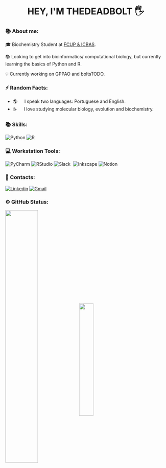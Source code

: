 <h1 align="center"> HEY, I'M THEDEADBOLT 🖐️</h1>

### 📚 About me:

🎓 Biochemistry Student at [FCUP & ICBAS](https://www.up.pt/fcup/pt/).

📚 Looking to get into bioinformatics/ computational biology, but currently learning the basics of Python and R.

💡 Currently working on GPPAO and boltsTODO.

</div>

### ⚡ Random Facts:

-  🌎 &emsp; I speak two languages: Portuguese and English.
-  ☕ &emsp; I love studying molecular biology, evolution and biochemistry.

</div>

### 📚 Skills:
![Python](https://img.shields.io/badge/python-3670A0?style=for-the-badge&logo=python&logoColor=ffdd54)
![R](https://img.shields.io/badge/r-%23276DC3.svg?style=for-the-badge&logo=r&logoColor=white)
  
</div>

### 💻​ Workstation Tools:
![PyCharm](https://img.shields.io/badge/pycharm-143?style=for-the-badge&logo=pycharm&logoColor=black&color=black&labelColor=green)
![RStudio](https://img.shields.io/badge/RStudio-4285F4?style=for-the-badge&logo=rstudio&logoColor=white)
![Slack](https://img.shields.io/badge/Slack-4A154B?style=for-the-badge&logo=slack&logoColor=white)&nbsp;
![Inkscape](https://img.shields.io/badge/Inkscape-e0e0e0?style=for-the-badge&logo=inkscape&logoColor=080A13)
![Notion](https://img.shields.io/badge/Notion-000000?style=for-the-badge&logo=notion&logoColor=white)&nbsp;

</div>

### 📱​ Contacts:
[![Linkedin](https://img.shields.io/badge/LinkedIn-0077B5?style=for-the-badge&logo=linkedin&logoColor=white)](https://www.linkedin.com/in/joãomoutinhobq)
[![Gmail](https://img.shields.io/badge/Gmail-D14836?style=for-the-badge&logo=gmail&logoColor=white)](https://criarmeulink.com.br/u/1724623799)

</div>

### ⚙️ GitHub Status:
<img width=45% align="center"  src="https://github-readme-streak-stats.herokuapp.com?user=thedeadbolt&theme=radical&mode=weekly" />
<img width=30% align="center" src="https://github-readme-stats-git-main-rafaelalexandrino.vercel.app/api/top-langs/?username=thedeadbolt&show_icons=true&theme=radical&layout=compact" />
 </div>
 
